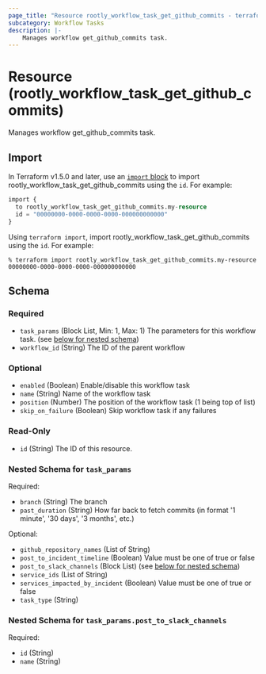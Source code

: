 ```yaml
---
page_title: "Resource rootly_workflow_task_get_github_commits - terraform-provider-rootly"
subcategory: Workflow Tasks
description: |-
    Manages workflow get_github_commits task.
---
```


# Resource (rootly_workflow_task_get_github_commits)

Manages workflow get_github_commits task.



## Import

In Terraform v1.5.0 and later, use an [`import` block](https://developer.hashicorp.com/terraform/language/import) to import rootly_workflow_task_get_github_commits using the `id`. For example:

```terraform
import {
  to rootly_workflow_task_get_github_commits.my-resource
  id = "00000000-0000-0000-0000-000000000000"
}
```

Using `terraform import`, import rootly_workflow_task_get_github_commits using the `id`. For example:

```console
% terraform import rootly_workflow_task_get_github_commits.my-resource 00000000-0000-0000-0000-000000000000
```

<!-- schema generated by tfplugindocs -->
## Schema

### Required

- `task_params` (Block List, Min: 1, Max: 1) The parameters for this workflow task. (see [below for nested schema](#nestedblock--task_params))
- `workflow_id` (String) The ID of the parent workflow

### Optional

- `enabled` (Boolean) Enable/disable this workflow task
- `name` (String) Name of the workflow task
- `position` (Number) The position of the workflow task (1 being top of list)
- `skip_on_failure` (Boolean) Skip workflow task if any failures

### Read-Only

- `id` (String) The ID of this resource.

<a id="nestedblock--task_params"></a>
### Nested Schema for `task_params`

Required:

- `branch` (String) The branch
- `past_duration` (String) How far back to fetch commits (in format '1 minute', '30 days', '3 months', etc.)

Optional:

- `github_repository_names` (List of String)
- `post_to_incident_timeline` (Boolean) Value must be one of true or false
- `post_to_slack_channels` (Block List) (see [below for nested schema](#nestedblock--task_params--post_to_slack_channels))
- `service_ids` (List of String)
- `services_impacted_by_incident` (Boolean) Value must be one of true or false
- `task_type` (String)

<a id="nestedblock--task_params--post_to_slack_channels"></a>
### Nested Schema for `task_params.post_to_slack_channels`

Required:

- `id` (String)
- `name` (String)
